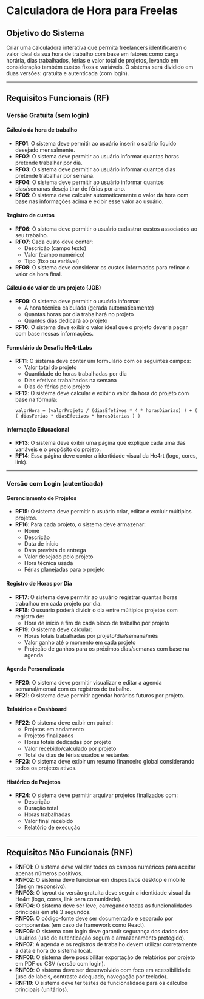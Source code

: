 # Calculadora de Hora para Freelas

## Objetivo do Sistema
Criar uma calculadora interativa que permita freelancers identificarem o valor ideal da sua hora de trabalho com base em fatores como carga horária, dias trabalhados, férias e valor total de projetos, levando em consideração também custos fixos e variáveis. O sistema será dividido em duas versões: gratuita e autenticada (com login).

---

## Requisitos Funcionais (RF)

### Versão Gratuita (sem login)

#### Cálculo da hora de trabalho
- **RF01**: O sistema deve permitir ao usuário inserir o salário líquido desejado mensalmente.
- **RF02**: O sistema deve permitir ao usuário informar quantas horas pretende trabalhar por dia.
- **RF03**: O sistema deve permitir ao usuário informar quantos dias pretende trabalhar por semana.
- **RF04**: O sistema deve permitir ao usuário informar quantos dias/semanas deseja tirar de férias por ano.
- **RF05**: O sistema deve calcular automaticamente o valor da hora com base nas informações acima e exibir esse valor ao usuário.

#### Registro de custos
- **RF06**: O sistema deve permitir o usuário cadastrar custos associados ao seu trabalho.
- **RF07**: Cada custo deve conter:
  - Descrição (campo texto)
  - Valor (campo numérico)
  - Tipo (fixo ou variável)
- **RF08**: O sistema deve considerar os custos informados para refinar o valor da hora final.

#### Cálculo do valor de um projeto (JOB)
- **RF09**: O sistema deve permitir o usuário informar:
  - A hora técnica calculada (gerada automaticamente)
  - Quantas horas por dia trabalhará no projeto
  - Quantos dias dedicará ao projeto
- **RF10**: O sistema deve exibir o valor ideal que o projeto deveria pagar com base nessas informações.

#### Formulário do Desafio He4rtLabs
- **RF11**: O sistema deve conter um formulário com os seguintes campos:
  - Valor total do projeto
  - Quantidade de horas trabalhadas por dia
  - Dias efetivos trabalhados na semana
  - Dias de férias pelo projeto
- **RF12**: O sistema deve calcular e exibir o valor da hora do projeto com base na fórmula:
  ```
  valorHora = (valorProjeto / (diasEfetivos * 4 * horasDiarias) ) + ( ( diasFerias * diasEfetivos * horasDiarias ) )
  ```

#### Informação Educacional
- **RF13**: O sistema deve exibir uma página que explique cada uma das variáveis e o propósito do projeto.
- **RF14**: Essa página deve conter a identidade visual da He4rt (logo, cores, link).

---

### Versão com Login (autenticada)

#### Gerenciamento de Projetos
- **RF15**: O sistema deve permitir o usuário criar, editar e excluir múltiplos projetos.
- **RF16**: Para cada projeto, o sistema deve armazenar:
  - Nome
  - Descrição
  - Data de início
  - Data prevista de entrega
  - Valor desejado pelo projeto
  - Hora técnica usada
  - Férias planejadas para o projeto

#### Registro de Horas por Dia
- **RF17**: O sistema deve permitir ao usuário registrar quantas horas trabalhou em cada projeto por dia.
- **RF18**: O usuário poderá dividir o dia entre múltiplos projetos com registro de:
  - Hora de início e fim de cada bloco de trabalho por projeto
- **RF19**: O sistema deve calcular:
  - Horas totais trabalhadas por projeto/dia/semana/mês
  - Valor ganho até o momento em cada projeto
  - Projeção de ganhos para os próximos dias/semanas com base na agenda

#### Agenda Personalizada
- **RF20**: O sistema deve permitir visualizar e editar a agenda semanal/mensal com os registros de trabalho.
- **RF21**: O sistema deve permitir agendar horários futuros por projeto.

#### Relatórios e Dashboard
- **RF22**: O sistema deve exibir em painel:
  - Projetos em andamento
  - Projetos finalizados
  - Horas totais dedicadas por projeto
  - Valor recebido/calculado por projeto
  - Total de dias de férias usados e restantes
- **RF23**: O sistema deve exibir um resumo financeiro global considerando todos os projetos ativos.

#### Histórico de Projetos
- **RF24**: O sistema deve permitir arquivar projetos finalizados com:
  - Descrição
  - Duração total
  - Horas trabalhadas
  - Valor final recebido
  - Relatório de execução

---

## Requisitos Não Funcionais (RNF)

- **RNF01**: O sistema deve validar todos os campos numéricos para aceitar apenas números positivos.
- **RNF02**: O sistema deve funcionar em dispositivos desktop e mobile (design responsivo).
- **RNF03**: O layout da versão gratuita deve seguir a identidade visual da He4rt (logo, cores, link para comunidade).
- **RNF04**: O sistema deve ser leve, carregando todas as funcionalidades principais em até 3 segundos.
- **RNF05**: O código-fonte deve ser documentado e separado por componentes (em caso de framework como React).
- **RNF06**: O sistema com login deve garantir segurança dos dados dos usuários (uso de autenticação segura e armazenamento protegido).
- **RNF07**: A agenda e os registros de trabalho devem utilizar corretamente a data e hora do sistema local.
- **RNF08**: O sistema deve possibilitar exportação de relatórios por projeto em PDF ou CSV (versão com login).
- **RNF09**: O sistema deve ser desenvolvido com foco em acessibilidade (uso de labels, contraste adequado, navegação por teclado).
- **RNF10**: O sistema deve ter testes de funcionalidade para os cálculos principais (unitários).

